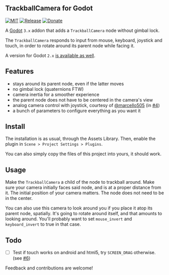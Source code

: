 
TrackballCamera for Godot
-------------------------

[![MIT](https://img.shields.io/github/license/Goutte/godot-trackball-camera.svg)](https://github.com/Goutte/godot-trackball-camera)
[![Release](https://img.shields.io/github/release/Goutte/godot-trackball-camera.svg)](https://github.com/Goutte/godot-trackball-camera/releases)
[![Donate](https://img.shields.io/badge/%CE%9E-%E2%99%A5-blue.svg)](https://etherscan.io/address/0xB48C3B718a1FF3a280f574Ad36F04068d7EAf498)

A [Godot](https://godotengine.org/) `3.x` addon that adds a `TrackballCamera` node without gimbal lock.

The `TrackballCamera` responds to input from mouse, keyboard, joystick and touch, in order to rotate around its parent node while facing it.

A version for Godot `2.x` [is available as well](https://github.com/Goutte/godot-trackball-camera/releases/tag/v1.0).


Features
--------

- stays around its parent node, even if the latter moves
- no gimbal lock (quaternions FTW)
- camera inertia for a smoother experience
- the parent node does not have to be centered in the camera's view
- analog camera control with joystick, courtesy of [@marcello505](https://github.com/marcello505) (in [#4](https://github.com/Goutte/godot-trackball-camera/pull/4))
- a bunch of parameters to configure everything as you want it


Install
-------

The installation is as usual, through the Assets Library.
Then, enable the plugin in `Scene > Project Settings > Plugins`.

You can also simply copy the files of this project into yours, it should work.


Usage
-----

Make the `TrackballCamera` a child of the node to trackball around.
Make sure your camera initially faces said node, and is at a proper distance from it.
The initial position of your camera matters. The node does not need to be in the center.

You can also use this camera to look around you if you place it atop its parent node, spatially.
It's going to rotate around itself, and that amounts to looking around.
You'll probably want to set `mouse_invert` and `keyboard_invert` to true in that case.


Todo
----

- [ ] Test if touch works on android and html5, try `SCREEN_DRAG` otherwise. (see [#6](https://github.com/Goutte/godot-trackball-camera/issues/6))


Feedback and contributions are welcome!


